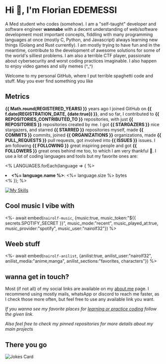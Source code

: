 # Hi 👾, I'm Florian EDEMESSI

A Med student who codes (somehow). I am a "self-taught" developer and software engineer **wannabe** with a decent understanding of web/software development most important concepts, fiddling with many programming languages at once (mostly C, Python, and Javascript) always learning new things (Golang and Rust currently). I am mostly trying to have fun and in the meantime, contribute to the development of awesome solutions for some of the world's silliest problems. I am also a terrible CTF player, passionate about cybersecurity and worst coding practices imaginable. I also happen to enjoy video games and silly memes (^_^)

Welcome to my personal GitHub, where I put terrible spaghetti code and stuff. May you ever find something you like

## Metrics

**{{ Math.round(REGISTERED_YEARS) }}** years ago I joined GitHub on **{{ f.date(REGISTRATION_DATE, {date:true}) }}**, and so far, I contributed to **{{ REPOSITORIES_CONTRIBUTED_TO }}** repositories, with just **{{ REPOSITORIES }}** repositories created by me. I got **{{ STARGAZERS }}** nice stargazers, and starred **{{ STARRED }}** repositories myself, made **{{ COMMITS }}** commits, joined **{{ ORGANIZATIONS }}** organizations, made **{{ PULL_REQUESTS }}** pull requests, got involved into **{{ ISSUES }}** issues. I am following **{{ FOLLOWING }}** great inspiring people and got **{{ FOLLOWERS }}** great ones behind me too, to which I am very thankful 💛. I use a lot of coding languages and tools but my favorite ones are:

<% LANGUAGES.forEach(language => { %>
  <li><strong><%= language.name %></strong>: <%= language.size %> bytes</li>
<% }); %>


[![My Skills](https://skillicons.dev/icons?i=linux,bash,c,python,js,php,kotlin,flutter,golang,rust)](https://skillicons.dev)

## Cool music I vibe with

<%- await embed(`nairolf-music`, {music:true, music_token:"${{ secrets.SPOTIFY_SECRET }}", music_mode:"recent", music_played_at:true, music_provider:"spotify", music_user:"nairolf32"}) %>

## Weeb stuff

<%- await embed(`nairolf-anilist`, {anilist:true, anilist_user:"nairolf32", anilist_media:"anime,manga", anilist_sections:"favorites, characters"}) %>

## wanna get in touch?

Most (if not all) of my social links are available on my [about.me](https://about.me/florian_edemessi) page. I recommend using mostly mails, whatsApp or discord to reach me faster, as I check those more often, but feel free to use any available link you want.

*If you wanna see my favorite places for [learning or practice coding](https://github.com/nair0lf32/challenger) follow the given link.*

*Also feel free to check my pinned repositories for more details about my main projects*

## There you go

![Jokes Card](https://readme-jokes.vercel.app/api?hideBorder)
